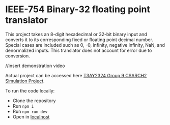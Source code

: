# IEEE-754 Binary-32 floating point translator 

This project takes an 8-digit hexadecimal or 32-bit binary input and converts it to its corresponding fixed or floating point decimal number. Special cases are included such as 0, -0, infinity, negative infinity, NaN, and denormalized inputs. This translator does not account for error due to conversion.

//insert demonstration video

Actual project can be accessed here [T3AY2324 Group 9 CSARCH2 Simulation Project](https://christianvtia.github.io/arch2-sp/).

To run the code locally:
- Clone the repository
- Run ```npm i```
- Run ```npm run dev```
- Open in [localhost](http://localhost:5173/arch2-sp/)
